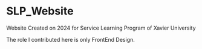 # SLP_Website
Website Created on 2024 for Service Learning Program of Xavier University

The role I contributed here is only FrontEnd Design.
